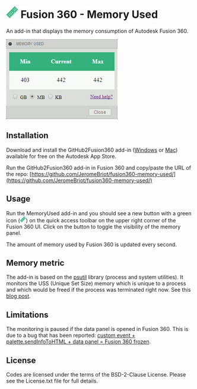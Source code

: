 # ![MemoryUsed](./resources/32x32-normal.png) Fusion 360 - Memory Used
An add-in that displays the memory consumption of Autodesk Fusion 360.

![MeMoryUsed palette](./resources/fusion-360-memory-used-palette.png)

## Installation

Download and install the GitHub2Fusion360 add-in ([Windows](https://apps.autodesk.com/FUSION/fr/Detail/Index?id=789800822168335025&appLang=en&os=Win64) or [Mac](https://apps.autodesk.com/FUSION/fr/Detail/Index?id=789800822168335025&os=Mac&appLang=en)) available for free on the Autodesk App Store.

Run the GitHub2Fusion360 add-in in Fusion 360 and copy/paste the URL of the repo: [https://github.com/JeromeBriot/fusion360-memory-used/](https://github.com/JeromeBriot/fusion360-memory-used/)

## Usage

Run the MemoryUsed add-in and you should see a new button with a green icon (![MemoryUsed icon](./resources/16x16-normal.png)) on the quick access toolbar on the upper right corner of the Fusion 360 UI. Click on the button to toggle the visibility of the memory panel.

The amount of memory used by Fusion 360 is updated every second.

## Memory metric

The add-in is based on the [psutil](https://pypi.org/project/psutil/) library (process and system utilities). It monitors the USS (Unique Set Size) memory which is unique to a process and which would be freed if the process was terminated right now. See this [blog post](http://grodola.blogspot.com/2016/02/psutil-4-real-process-memory-and-environ.html).

## Limitations

The monitoring is paused if the data panel is opened in Fusion 360. This is due to a bug that has been reported: [custom event + palette.sendInfoToHTML + data panel = Fusion 360 frozen](https://forums.autodesk.com/t5/fusion-360-api-and-scripts/custom-event-palette-sendinfotohtml-data-panel-fusion-360-frozen/m-p/7957599).

## License
Codes are licensed under the terms of the BSD-2-Clause License. Please see the License.txt file for full details.
